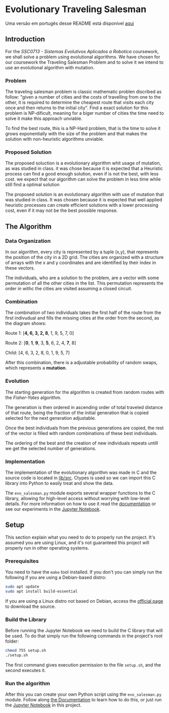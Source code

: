 # Evolutionary Traveling Salesman

Uma versão em portugês desse README está disponível [aqui](README_PT.md)

## Introduction
  For the *SSC0713 - Sistemas Evolutivos Aplicados a Robotica* coursework, we shall solve a problem using evolutional algorithms. We have chosen for our coursework the Traveling Salesman Problem and to solve it we intend to use an evolutional algorithm with mutation.
### Problem
  The traveling salesman problem is classic mathematic problen discribed as follow:
  "given a number of cities and the costs of travelling from one to the other, it is required to determine the cheapest route that visits each city once and then returns to the initial city". Find a exact solution for this problem is NP-dificult, meaning for a biger number of cities the time need to solve it make this approach unviable.
  
  To find the best route, this is a NP-Hard problem, that is the time to solve it grows exponentially with the size of the problem and that makes the solution with non-heuristic algorithms unviable.
  
### Proposed Solution
  The proposed soluction is a evolutionary algorithm whit usage of mutation, as was studied in class. it was chose because it is expected that a Heuristic process can find a good enough solution, even if is not the best, with less cost. we expect that our algorithm can solve the problem in less time while still find a optimal solution
  
  The proposed solution is an evolutionary algorithm with use of mutation that was studied in class. It was chosen because it is expected that well applied heuristic processes can create efficient solutions with a lower processing cost, even if it may not be the best possible response.

## The Algorithm

### Data Organization

In our algorithm, every city is represented by a tuple (x,y), that represents the position of the city in a 2D grid. The cities are organized with a structure of arrays with the x and y coordinates and are identified by their index in these vectors.

The individuals, who are a solution to the problem, are a vector with some permutation of all the other cities in the list. This permutation represents the order in withc the cities are visited assuming a closed circuit.

### Combination

The combination of two individuals takes the first half of the route from the first indivudual and fills the missing cities at the order from the second, as the diagram shows:

Route 1: [**4, 6, 3, 2, 8**, 1, 9, 5, 7, 0]

Route 2: [**0**, **1**, **9**, 3, **5**, 6, 2, 4, **7**, 8]

Child: [4, 6, 3, 2, 8, 0, 1, 9, 5, 7]

After this combination, there is a adjustable probability of random swaps, which represents a **mutation**.

### Evolution

The starting generation for the algorithm is created from random routes with the *Fisher-Yates* algorithm.

The generation is then ordered in ascending order of total traveled distance of that route, being the fraction of the initial generation that is copied selected for the next generation adjustable.

Once the best individuals from the previous generations are copied, the rest of the vector is filled with random combinations of these best individuals.

The ordering of the best and the creation of new individuals repeats untill we get the selected number of generations.

### Implementation

The implementation of the evolutionary algorithm was made in C and the source code is located in [lib/src](lib/src). Ctypes is used so we can import this C library into Python to easily treat and show the data. 

The `evo_salesman.py` module exports several wrapper functions to the C library, allowing for high-level access without worrying with low-level details. For more information on how to use it read the [documentation](lib/docs.md) or see our experiments in the [Jupyter Notebook](notebook.ipynb).

## Setup
  This section explain what you need to do to properly run the project. It's assumed you are using Linux, and it's not guaranteed this project will properly run in other operating systems.

### Prerequisites
You need to have the `make` tool installed. If you don't you can simply run the following if you are using a Debian-based distro:
```bash
sudo apt update
sudo apt install build-essential
```
If you are using a Linux distro not based on Debian, access the [official page](https://www.gnu.org/software/make/) to download the source.

### Build the Library
Before running the Jupyter Notebook we need to build the C library that will be used. To do that simply run the following commands in the project's root folder:
```bash
chmod 755 setup.sh
./setup.sh
```
The first command gives execution permission to the file `setup.sh`, and the second executes it.

### Run the algorithm
After this you can create your own Python script using the `evo_salesman.py` module. Follow along [the Documentation](lib/docs.md) to learn how to do this, or just run the [Jupyter Notebook](notebook.ipynb) in this project.
